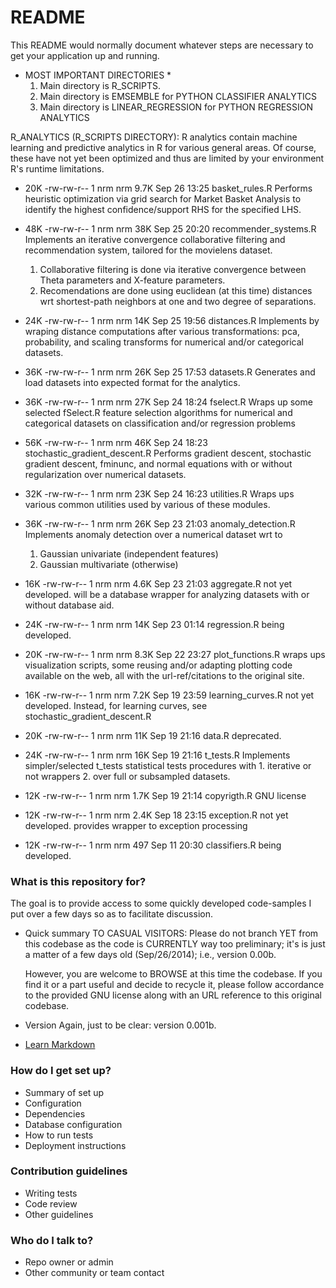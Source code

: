 # README #

This README would normally document whatever steps are necessary to get your application up and running.


* MOST IMPORTANT DIRECTORIES *
    1. Main directory is R_SCRIPTS.
    2. Main directory is EMSEMBLE for PYTHON CLASSIFIER ANALYTICS
    3. Main directory is LINEAR_REGRESSION for PYTHON REGRESSION ANALYTICS

R_ANALYTICS (R_SCRIPTS DIRECTORY):
R analytics contain machine learning and predictive analytics in R
for various general areas. Of course, these have not yet been optimized
and thus are limited by your environment R's runtime limitations.

* 20K -rw-rw-r-- 1 nrm nrm 9.7K Sep 26 13:25 basket_rules.R
    Performs heuristic optimization via grid search for Market Basket Analysis 
    to identify the highest confidence/support RHS for the specified LHS.

* 48K -rw-rw-r-- 1 nrm nrm  38K Sep 25 20:20 recommender_systems.R
    Implements an iterative convergence collaborative filtering and 
    recommendation system, tailored for the movielens dataset. 
    1. Collaborative filtering is done via iterative convergence between 
       Theta parameters and X-feature parameters. 
    2. Recomendations are done using euclidean (at this time) distances 
       wrt shortest-path neighbors at one and two degree of separations.

* 24K -rw-rw-r-- 1 nrm nrm  14K Sep 25 19:56 distances.R
    Implements by wraping distance computations after various 
    transformations: pca, probability, and scaling transforms for
    numerical and/or categorical datasets.

* 36K -rw-rw-r-- 1 nrm nrm  26K Sep 25 17:53 datasets.R
    Generates and load datasets into expected format for the analytics.

* 36K -rw-rw-r-- 1 nrm nrm  27K Sep 24 18:24 fselect.R
    Wraps up some selected fSelect.R feature selection algorithms for
    numerical and categorical datasets on classification and/or regression 
    problems

* 56K -rw-rw-r-- 1 nrm nrm  46K Sep 24 18:23 stochastic_gradient_descent.R
    Performs gradient descent, stochastic gradient descent, fminunc, and
    normal equations with or without regularization over numerical datasets.

* 32K -rw-rw-r-- 1 nrm nrm  23K Sep 24 16:23 utilities.R
    Wraps ups various common utilities used by various of these modules.

* 36K -rw-rw-r-- 1 nrm nrm  26K Sep 23 21:03 anomaly_detection.R
    Implements anomaly detection over a numerical dataset wrt to
    1. Gaussian univariate (independent features) 
    2. Gaussian multivariate (otherwise)

* 16K -rw-rw-r-- 1 nrm nrm 4.6K Sep 23 21:03 aggregate.R
    not yet developed. will be a database wrapper for analyzing
    datasets with or without database aid.

* 24K -rw-rw-r-- 1 nrm nrm  14K Sep 23 01:14 regression.R
    being developed.

* 20K -rw-rw-r-- 1 nrm nrm 8.3K Sep 22 23:27 plot_functions.R
    wraps ups visualization scripts, some reusing and/or adapting
    plotting code available on the web, all with the url-ref/citations
    to the original site.

* 16K -rw-rw-r-- 1 nrm nrm 7.2K Sep 19 23:59 learning_curves.R
    not yet developed. Instead, for learning curves, see 
    stochastic_gradient_descent.R

* 20K -rw-rw-r-- 1 nrm nrm  11K Sep 19 21:16 data.R
    deprecated.

* 24K -rw-rw-r-- 1 nrm nrm  16K Sep 19 21:16 t_tests.R
    Implements simpler/selected t_tests statistical tests procedures with 
        1. iterative or not wrappers 
        2. over full or subsampled datasets.

* 12K -rw-rw-r-- 1 nrm nrm 1.7K Sep 19 21:14 copyrigth.R
    GNU license

* 12K -rw-rw-r-- 1 nrm nrm 2.4K Sep 18 23:15 exception.R
    not yet developed. provides wrapper to exception processing

* 12K -rw-rw-r-- 1 nrm nrm  497 Sep 11 20:30 classifiers.R
    being developed.



### What is this repository for? ###

The goal is to provide access to some quickly developed code-samples I put over a few days so as to facilitate discussion.

* Quick summary
    TO CASUAL VISITORS:
    Please do not branch YET from this codebase as the code is CURRENTLY way 
    too preliminary; it's is just a matter of a few days old (Sep/26/2014);
    i.e., version 0.00b. 

    However, you are welcome to BROWSE at this time the codebase.
    If you find it or a part useful and decide to recycle it, please 
    follow accordance to the provided GNU license along with an URL
    reference to this original codebase.

* Version
    Again, just to be clear: version 0.001b.

* [Learn Markdown](https://bitbucket.org/tutorials/markdowndemo)

### How do I get set up? ###

* Summary of set up
* Configuration
* Dependencies
* Database configuration
* How to run tests
* Deployment instructions

### Contribution guidelines ###

* Writing tests
* Code review
* Other guidelines

### Who do I talk to? ###

* Repo owner or admin
* Other community or team contact



